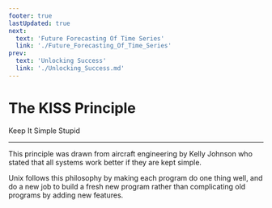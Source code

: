 ```yaml
---
footer: true
lastUpdated: true
next:
  text: 'Future Forecasting Of Time Series'
  link: './Future_Forecasting_Of_Time_Series'
prev:
  text: 'Unlocking Success'
  link: './Unlocking_Success.md'
---
```


# The KISS Principle

Keep It Simple Stupid

---

This principle was drawn from aircraft engineering by Kelly Johnson who stated that all systems work better if they are kept simple.

Unix follows this philosophy by making each program do one thing well, and do a new job to build a fresh new program rather than complicating old programs by adding new features.
